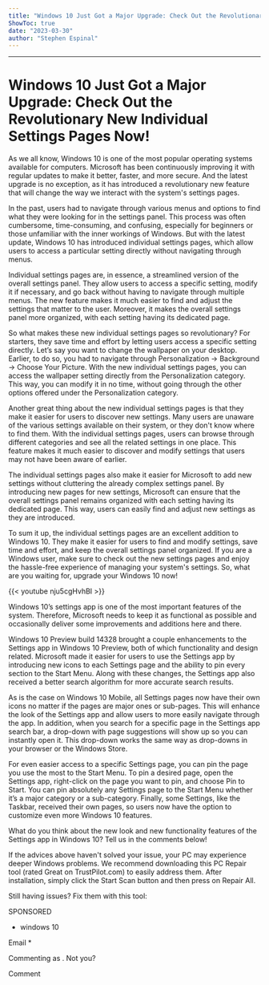 ```yaml
---
title: "Windows 10 Just Got a Major Upgrade: Check Out the Revolutionary New Individual Settings Pages Now!"
ShowToc: true 
date: "2023-03-30"
author: "Stephen Espinal"
---
```

*****
# Windows 10 Just Got a Major Upgrade: Check Out the Revolutionary New Individual Settings Pages Now!

As we all know, Windows 10 is one of the most popular operating systems available for computers. Microsoft has been continuously improving it with regular updates to make it better, faster, and more secure. And the latest upgrade is no exception, as it has introduced a revolutionary new feature that will change the way we interact with the system's settings pages.

In the past, users had to navigate through various menus and options to find what they were looking for in the settings panel. This process was often cumbersome, time-consuming, and confusing, especially for beginners or those unfamiliar with the inner workings of Windows. But with the latest update, Windows 10 has introduced individual settings pages, which allow users to access a particular setting directly without navigating through menus.

Individual settings pages are, in essence, a streamlined version of the overall settings panel. They allow users to access a specific setting, modify it if necessary, and go back without having to navigate through multiple menus. The new feature makes it much easier to find and adjust the settings that matter to the user. Moreover, it makes the overall settings panel more organized, with each setting having its dedicated page.

So what makes these new individual settings pages so revolutionary? For starters, they save time and effort by letting users access a specific setting directly. Let’s say you want to change the wallpaper on your desktop. Earlier, to do so, you had to navigate through Personalization -> Background -> Choose Your Picture. With the new individual settings pages, you can access the wallpaper setting directly from the Personalization category. This way, you can modify it in no time, without going through the other options offered under the Personalization category.

Another great thing about the new individual settings pages is that they make it easier for users to discover new settings. Many users are unaware of the various settings available on their system, or they don't know where to find them. With the individual settings pages, users can browse through different categories and see all the related settings in one place. This feature makes it much easier to discover and modify settings that users may not have been aware of earlier.

The individual settings pages also make it easier for Microsoft to add new settings without cluttering the already complex settings panel. By introducing new pages for new settings, Microsoft can ensure that the overall settings panel remains organized with each setting having its dedicated page. This way, users can easily find and adjust new settings as they are introduced.

To sum it up, the individual settings pages are an excellent addition to Windows 10. They make it easier for users to find and modify settings, save time and effort, and keep the overall settings panel organized. If you are a Windows user, make sure to check out the new settings pages and enjoy the hassle-free experience of managing your system's settings. So, what are you waiting for, upgrade your Windows 10 now!

{{< youtube nju5cgHvhBI >}} 



Windows 10’s settings app is one of the most important features of the system. Therefore, Microsoft needs to keep it as functional as possible and occasionally deliver some improvements and additions here and there.
 
Windows 10 Preview build 14328 brought a couple enhancements to the Settings app in Windows 10 Preview, both of which functionality and design related. Microsoft made it easier for users to use the Settings app by introducing new icons to each Settings page and the ability to pin every section to the Start Menu. Along with these changes, the Settings app also received a better search algorithm for more accurate search results.
 
As is the case on Windows 10 Mobile, all Settings pages now have their own icons no matter if the pages are major ones or sub-pages. This will enhance the look of the Settings app and allow users to more easily navigate through the app. In addition, when you search for a specific page in the Settings app search bar, a drop-down with page suggestions will show up so you can instantly open it. This drop-down works the same way as drop-downs in your browser or the Windows Store.
 
For even easier access to a specific Settings page, you can pin the page you use the most to the Start Menu. To pin a desired page, open the Settings app, right-click on the page you want to pin, and choose Pin to Start. You can pin absolutely any Settings page to the Start Menu whether it’s a major category or a sub-category. Finally, some Settings, like the Taskbar, received their own pages, so users now have the option to customize even more Windows 10 features.
 
What do you think about the new look and new functionality features of the Settings app in Windows 10? Tell us in the comments below!
 

 
If the advices above haven't solved your issue, your PC may experience deeper Windows problems. We recommend downloading this PC Repair tool (rated Great on TrustPilot.com) to easily address them. After installation, simply click the Start Scan button and then press on Repair All.
 
Still having issues? Fix them with this tool:
 
SPONSORED
 
- windows 10

 
Email * 
 

Commenting as .
Not you?

 
Comment 





